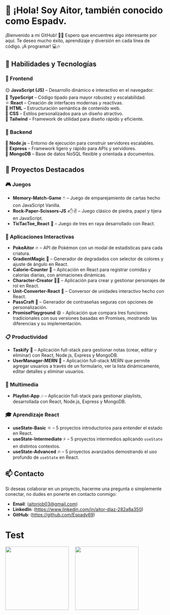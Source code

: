# 👋 ¡Hola! Soy Aitor, también conocido como Espadv.

¡Bienvenido a mi GitHub! 🚀✨ Espero que encuentres algo interesante por aquí. Te deseo mucho éxito, aprendizaje y diversión en cada línea de código. ¡A programar! 💻🔥


## 🚀 Habilidades y Tecnologías

### 🌟 Frontend  
🟡 **JavaScript (JS)** – Desarrollo dinámico e interactivo en el navegador.  
🔵 **TypeScript** – Código tipado para mayor robustez y escalabilidad.  
⚛ **React** – Creación de interfaces modernas y reactivas.  
📄 **HTML** – Estructuración semántica de contenido web.  
🎨 **CSS** – Estilos personalizados para un diseño atractivo.  
💨 **Tailwind** – Framework de utilidad para diseño rápido y eficiente.  

### 🌟 Backend  
🌱 **Node.js** – Entorno de ejecución para construir servidores escalables.  
🚀 **Express** – Framework ligero y rápido para APIs y servidores.  
🍃 **MongoDB** – Base de datos NoSQL flexible y orientada a documentos.  


## 🥇 Proyectos Destacados

### 🎮 Juegos  
- **Memory-Match-Game** 🃏 – Juego de emparejamiento de cartas hecho con JavaScript Vanilla.  
- **Rock-Paper-Scissors-JS** ✊✋✌ – Juego clásico de piedra, papel y tijera en JavaScript.  
- **TicTacToe_React** 🎲 – Juego de tres en raya desarrollado con React.  

### 🚀 Aplicaciones Interactivas  
- **PokeAitor** 🔥 – API de Pokémon con un modal de estadísticas para cada criatura.  
- **GradientMagic** 🎨 – Generador de degradados con selector de colores y ajuste de ángulo en React.  
- **Calorie-Counter** 🥗 – Aplicación en React para registrar comidas y calorías diarias, con animaciones dinámicas.  
- **Character-Creator** 🧝‍♂️ – Aplicación para crear y gestionar personajes de rol en React.  
- **Unit-Converter-React** 🔄 – Conversor de unidades interactivo hecho con React.  
- **PassCraft** 🔑 – Generador de contraseñas seguras con opciones de personalización.
- **PromisePlayground** 😄 - Aplicación que compara tres funciones tradicionales con sus versiones basadas en Promises, mostrando las diferencias y su implementación.   

### 📋 Productividad  
- **Taskify** 📝 – Aplicación full-stack para gestionar notas (crear, editar y eliminar) con React, Node.js, Express y MongoDB.
- **UserManager-MERN** 👥 – Aplicación full-stack MERN que permite agregar usuarios a través de un formulario, ver la lista dinámicamente, editar detalles y eliminar usuarios.  

### 🎵 Multimedia  
- **Playlist-App** 🎶 – Aplicación full-stack para gestionar playlists, desarrollada con React, Node.js, Express y MongoDB.  

### 🎓 Aprendizaje React  
- **useState-Basic** ⚛ – 5 proyectos introductorios para entender el estado en React.  
- **useState-Intermediate** ⚡ – 5 proyectos intermedios aplicando `useState` en distintos contextos.  
- **useState-Advanced** 🔥 – 5 proyectos avanzados demostrando el uso profundo de `useState` en React.  


## 📫 Contacto

Si deseas colaborar en un proyecto, hacerme una pregunta o simplemente conectar, no dudes en ponerte en contacto conmigo:

- **Email**: (aitorjob03@gmail.com)
- **LinkedIn**: (https://www.linkedin.com/in/aitor-díaz-282a8a350)
- **GitHub**: (https://github.com/Espadv69)

# Test

<div style="display: flex; gap: 20px;">
  <a href="https://github.com/Espadv69">
    <img height=200 src="https://github-readme-stats.vercel.app/api?username=Espadv69&theme=radical&show_icons=true&border_color=7F3FBF&border_radius=10" />
  </a>
  <a href="https://github.com/Espadv69">
    <img height=200 src="https://github-readme-stats.vercel.app/api/top-langs?username=Espadv69&layout=compact&langs_count=8&theme=merko&border_color=2ecc71&border_radius=10" />
  </a>
</div>
